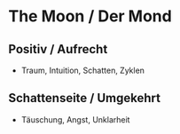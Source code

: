 # The Moon / Der Mond

## Positiv / Aufrecht

- Traum, Intuition, Schatten, Zyklen

## Schattenseite / Umgekehrt

- Täuschung, Angst, Unklarheit
